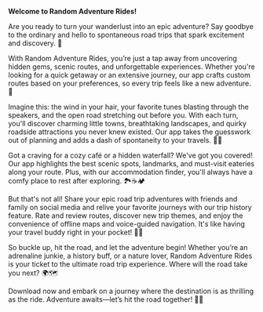 **Welcome to Random Adventure Rides!**

Are you ready to turn your wanderlust into an epic adventure? Say goodbye to the ordinary and hello to spontaneous road trips that spark excitement and discovery. 🌟

With Random Adventure Rides, you’re just a tap away from uncovering hidden gems, scenic routes, and unforgettable experiences. Whether you're looking for a quick getaway or an extensive journey, our app crafts custom routes based on your preferences, so every trip feels like a new adventure. 🚗

Imagine this: the wind in your hair, your favorite tunes blasting through the speakers, and the open road stretching out before you. With each turn, you'll discover charming little towns, breathtaking landscapes, and quirky roadside attractions you never knew existed. Our app takes the guesswork out of planning and adds a dash of spontaneity to your travels. 🌄✨

Got a craving for a cozy café or a hidden waterfall? We've got you covered! Our app highlights the best scenic spots, landmarks, and must-visit eateries along your route. Plus, with our accommodation finder, you'll always have a comfy place to rest after exploring. 🏞️☕🏕️

But that's not all! Share your epic road trip adventures with friends and family on social media and relive your favorite journeys with our trip history feature. Rate and review routes, discover new trip themes, and enjoy the convenience of offline maps and voice-guided navigation. It's like having your travel buddy right in your pocket! 📱👥

So buckle up, hit the road, and let the adventure begin! Whether you’re an adrenaline junkie, a history buff, or a nature lover, Random Adventure Rides is your ticket to the ultimate road trip experience. Where will the road take you next? 🌍🗺️

Download now and embark on a journey where the destination is as thrilling as the ride. Adventure awaits—let’s hit the road together! 🚙🎉
